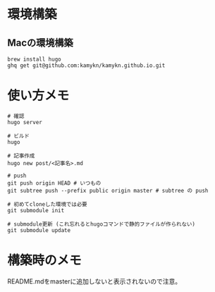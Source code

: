 # 環境構築
## Macの環境構築
```
brew install hugo
ghq get git@github.com:kamykn/kamykn.github.io.git
```

# 使い方メモ

```
# 確認
hugo server

# ビルド
hugo

# 記事作成
hugo new post/<記事名>.md

# push
git push origin HEAD # いつもの
git subtree push --prefix public origin master # subtree の push

# 初めてcloneした環境では必要
git submodule init

# submodule更新 (これ忘れるとhugoコマンドで静的ファイルが作られない)
git submodule update
```

# 構築時のメモ
README.mdをmasterに追加しないと表示されないので注意。

